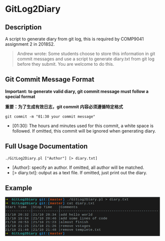 # GitLog2Diary

## Description

A script to generate diary from git log, this is required by COMP9041 assignment 2 in 2018S2.

>Andrew wrote: Some students choose to store this information in git commit messages and use a script to generate diary.txt from git log before they submit. You are welcome to do this. 

## Git Commit Message Format

**Important: to generate valid diary, git commit message must follow a special format**

**重要：为了生成有效日志，git commit 内容必须遵循特定格式**

```shell
git commit -m "01:30 your commit message"
```
- [01:30]: The hours and minutes used for this commit, a white space is followed. If omitted, this commit will be ignored when generating diary.

## Full Usage Documentation

```shell
./GitLog2Diary.pl ["Author"] [> diary.txt]
```

- [Author]: specify an author. If omitted, all author will be matched.
- [> diary.txt]: output as a text file. If omitted, just print out the diary.

## Example

![](./example.png)